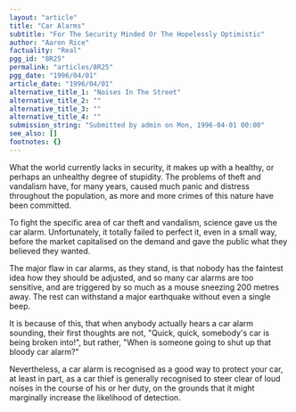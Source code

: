 ```yaml
---
layout: "article"
title: "Car Alarms"
subtitle: "For The Security Minded Or The Hopelessly Optimistic"
author: "Aaron Rice"
factuality: "Real"
pgg_id: "8R25"
permalink: "articles/8R25"
pgg_date: "1996/04/01"
article_date: "1996/04/01"
alternative_title_1: "Noises In The Street"
alternative_title_2: ""
alternative_title_3: ""
alternative_title_4: ""
submission_string: "Submitted by admin on Mon, 1996-04-01 00:00"
see_also: []
footnotes: {}
---
```

<div>
<p>What the world currently lacks in security, it makes up with a healthy, or perhaps an unhealthy degree of stupidity. The problems of theft and vandalism have, for many years, caused much panic and distress throughout the population, as more and more crimes of this nature have been committed.</p>
<p>To fight the specific area of car theft and vandalism, science gave us the car alarm. Unfortunately, it totally failed to perfect it, even in a small way, before the market capitalised on the demand and gave the public what they believed they wanted.</p>
<p>The major flaw in car alarms, as they stand, is that nobody has the faintest idea how they should be adjusted, and so many car alarms are too sensitive, and are triggered by so much as a mouse sneezing 200 metres away. The rest can withstand a major earthquake without even a single beep.</p>
<p>It is because of this, that when anybody actually hears a car alarm sounding, their first thoughts are not, "Quick, quick, somebody's car is being broken into!", but rather, "When is someone going to shut up that bloody car alarm?"</p>
<p>Nevertheless, a car alarm is recognised as a good way to protect your car, at least in part, as a car thief is generally recognised to steer clear of loud noises in the course of his or her duty, on the grounds that it might marginally increase the likelihood of detection. <!--Amazon_CLS_IM_END--></p>
</div>

